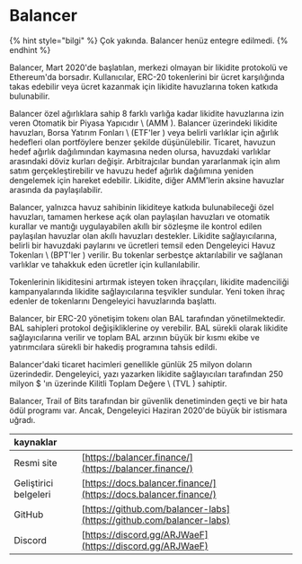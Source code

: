 # Balancer

{% hint style="bilgi" %}
Çok yakında. Balancer henüz entegre edilmedi.
{% endhint %}

Balancer, Mart 2020'de başlatılan, merkezi olmayan bir likidite protokolü ve Ethereum'da borsadır. Kullanıcılar, ERC-20 tokenlerini bir ücret karşılığında takas edebilir veya ücret kazanmak için likidite havuzlarına token katkıda bulunabilir.

Balancer özel ağırlıklara sahip 8 farklı varlığa kadar likidite havuzlarına izin veren Otomatik bir Piyasa Yapıcıdır \ (AMM \). Balancer üzerindeki likidite havuzları, Borsa Yatırım Fonları \ (ETF'ler \) veya belirli varlıklar için ağırlık hedefleri olan portföylere benzer şekilde düşünülebilir. Ticaret, havuzun hedef ağırlık dağılımından kaymasına neden olursa, havuzdaki varlıklar arasındaki döviz kurları değişir. Arbitrajcılar bundan yararlanmak için alım satım gerçekleştirebilir ve havuzu hedef ağırlık dağılımına yeniden dengelemek için hareket edebilir. Likidite, diğer AMM'lerin aksine havuzlar arasında da paylaşılabilir.

Balancer, yalnızca havuz sahibinin likiditeye katkıda bulunabileceği özel havuzları, tamamen herkese açık olan paylaşılan havuzları ve otomatik kurallar ve mantığı uygulayabilen akıllı bir sözleşme ile kontrol edilen paylaşılan havuzlar olan akıllı havuzları destekler. Likidite sağlayıcılarına, belirli bir havuzdaki paylarını ve ücretleri temsil eden Dengeleyici Havuz Tokenları \ (BPT'ler \) verilir. Bu tokenlar serbestçe aktarılabilir ve sağlanan varlıklar ve tahakkuk eden ücretler için kullanılabilir.

Tokenlerinin likiditesini artırmak isteyen token ihraççıları, likidite madenciliği kampanyalarında likidite sağlayıcılarına teşvikler sundular. Yeni token ihraç edenler de tokenlarını Dengeleyici havuzlarında başlattı.

Balancer, bir ERC-20 yönetişim tokenı olan BAL tarafından yönetilmektedir. BAL sahipleri protokol değişikliklerine oy verebilir. BAL sürekli olarak likidite sağlayıcılarına verilir ve toplam BAL arzının büyük bir kısmı ekibe ve yatırımcılara sürekli bir hakediş programına tahsis edildi.

Balancer'daki ticaret hacimleri genellikle günlük 25 milyon doların üzerindedir. Dengeleyici, yazı yazarken likidite sağlayıcıları tarafından 250 milyon $ 'ın üzerinde Kilitli Toplam Değere \ (TVL \) sahiptir.

Balancer, Trail of Bits tarafından bir güvenlik denetiminden geçti ve bir hata ödül programı var. Ancak, Dengeleyici Haziran 2020'de büyük bir istismara uğradı.

| kaynaklar             |                                                                      |
|:--------------------- |:-------------------------------------------------------------------- |
| Resmi site            | [https://balancer.finance/](https://balancer.finance/)               |
| Geliştirici belgeleri | [https://docs.balancer.finance/](https://docs.balancer.finance/)     |
| GitHub                | [https://github.com/balancer-labs](https://github.com/balancer-labs) |
| Discord               | [https://discord.gg/ARJWaeF](https://discord.gg/ARJWaeF)             |

